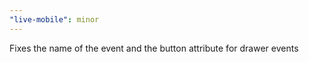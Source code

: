 ```yaml
---
"live-mobile": minor
---
```


Fixes the name of the event and the button attribute for drawer events
